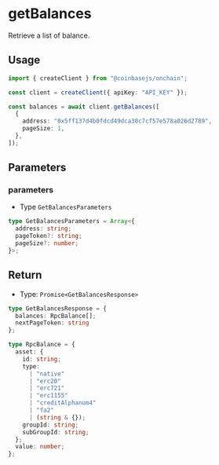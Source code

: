 # getBalances

Retrieve a list of balance.

## Usage

```ts
import { createClient } from "@coinbasejs/onchain";

const client = createClient({ apiKey: "API_KEY" });

const balances = await client.getBalances([
  {
    address: "0x5ff137d4b0fdcd49dca30c7cf57e578a026d2789",
    pageSize: 1,
  },
]);
```

## Parameters

### parameters

- Type `GetBalancesParameters`

```ts
type GetBalancesParameters = Array<{
  address: string;
  pageToken?: string;
  pageSize?: number;
}>;
```

## Return

- Type: `Promise<GetBalancesResponse>`

```ts
type GetBalancesResponse = {
  balances: RpcBalance[];
  nextPageToken: string
};

type RpcBalance = {
  asset: {
    id: string;
    type:
      | "native"
      | "erc20"
      | "erc721"
      | "erc1155"
      | "creditAlphanum4"
      | "fa2"
      | (string & {});
    groupId: string;
    subGroupId: string;
  };
  value: number;
};
```
